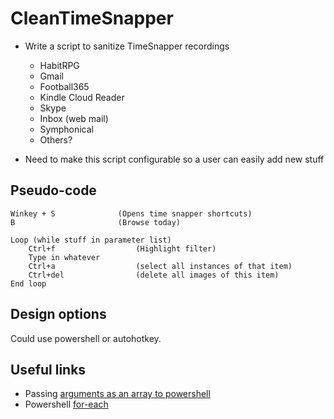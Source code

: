 # CleanTimeSnapper #


- Write a script to sanitize TimeSnapper recordings
	- HabitRPG
	- Gmail
	- Football365
	- Kindle Cloud Reader
	- Skype
	- Inbox (web mail)
	- Symphonical
	- Others?

- Need to make this script configurable so a user can easily add new stuff


## Pseudo-code ##

	Winkey + S 				(Opens time snapper shortcuts)
	B 						(Browse today)

	Loop (while stuff in parameter list)
		Ctrl+f 					(Highlight filter)
		Type in whatever
		Ctrl+a 					(select all instances of that item)
		Ctrl+del 				(delete all images of this item)
	End loop


## Design options ##

Could use powershell or autohotkey.

## Useful links ##

- Passing [arguments as an array to powershell](http://stackoverflow.com/questions/7152740/how-to-pass-an-array-as-a-parameter-to-another-script)
- Powershell  [for-each](http://ss64.com/ps/foreach.html)


